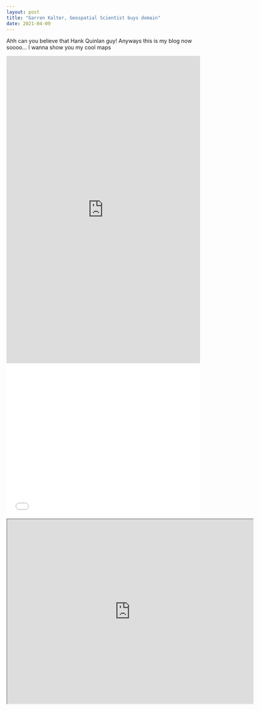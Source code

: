 ```yaml
---
layout: post
title: "Garren Kalter, Geospatial Scientist buys domain"
date: 2021-04-09
---
```

Ahh can you believe that Hank Quinlan guy! Anyways this is my blog now soooo... I wanna show you my cool maps
<iframe src="https://uploads.knightlab.com/storymapjs/0c963488ecff277424b813ccd39283c1/garrens-greatest-hikes/index.html" frameborder="0" width="100%" height="800"></iframe>

<style>.embed-container {position: relative; padding-bottom: 80%; height: 0; max-width: 100%;} .embed-container iframe, .embed-container object, .embed-container iframe{position: absolute; top: 0; left: 0; width: 100%; height: 100%;} small{position: absolute; z-index: 40; bottom: 0; margin-bottom: -15px;}</style><div class="embed-container"><iframe width="500" height="400" frameborder="0" scrolling="no" marginheight="0" marginwidth="0" title="311_Incidents_GKalter_2" src="//clarku.maps.arcgis.com/apps/Embed/index.html?webmap=2cb2c47e12b84875963cd690322a0a55&extent=-118.3056,34.0163,-118.2108,34.0669&zoom=true&previewImage=false&scale=true&search=true&searchextent=true&details=true&legend=true&active_panel=details&disable_scroll=true&theme=light"></iframe></div>

<iframe src="https://www.google.com/maps/d/embed?mid=1cNnCSxOPYoVi6USB10v21fV49kxDkX8m" width="640" height="480"></iframe>
